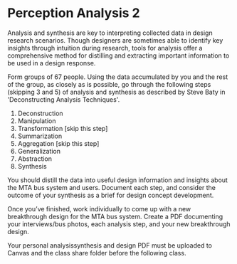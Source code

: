# Perception Analysis 2
Analysis and synthesis are key to interpreting collected data in design research scenarios. Though designers are sometimes able to identify key insights through intuition during research, tools for analysis offer a comprehensive method for distilling and extracting important information to be used in a design response. 
 
Form groups of 6­7 people. Using the data accumulated by you and the rest of the group, as closely as is possible, go through the following steps (skipping 3 and 5) of analysis and synthesis as described by Steve Baty in 'Deconstructing Analysis Techniques'. 
 
1. Deconstruction 
2. Manipulation 
3. Transformation [skip this step] 
4. Summarization 
5. Aggregation [skip this step] 
6. Generalization 
7. Abstraction 
8. Synthesis 
 
You should distill the data into useful design information and insights about the MTA bus system and users. Document each step, and consider the outcome of your synthesis as a brief for design concept development.  
 
Once you’ve finished, work individually to come up with a new breakthrough design for the MTA bus system. Create a PDF documenting your interviews/bus photos, each analysis step, and your new breakthrough design. 
 
Your personal analysis­synthesis and design PDF must be uploaded to Canvas and the class share folder before the following class. 
